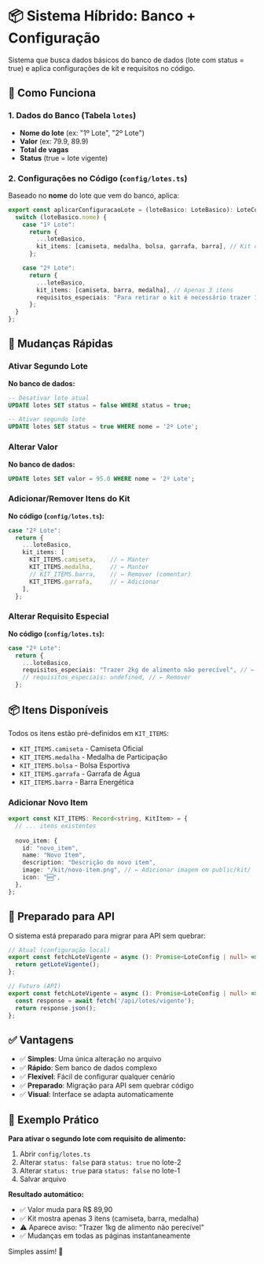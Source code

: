 # 📦 Sistema Híbrido: Banco + Configuração

Sistema que busca dados básicos do banco de dados (lote com status = true) e aplica configurações de kit e requisitos no código.

## 🎯 Como Funciona

### 1. Dados do Banco (Tabela `lotes`)
- **Nome do lote** (ex: "1º Lote", "2º Lote")
- **Valor** (ex: 79.9, 89.9)
- **Total de vagas**
- **Status** (true = lote vigente)

### 2. Configurações no Código (`config/lotes.ts`)
Baseado no **nome** do lote que vem do banco, aplica:

```typescript
export const aplicarConfiguracaoLote = (loteBasico: LoteBasico): LoteComKit => {
  switch (loteBasico.nome) {
    case "1º Lote":
      return {
        ...loteBasico,
        kit_items: [camiseta, medalha, bolsa, garrafa, barra], // Kit completo
      };

    case "2º Lote":
      return {
        ...loteBasico,
        kit_items: [camiseta, barra, medalha], // Apenas 3 itens
        requisitos_especiais: "Para retirar o kit é necessário trazer 1kg de alimento não perecível",
      };
  }
};
```

## 🔧 Mudanças Rápidas

### Ativar Segundo Lote
**No banco de dados:**
```sql
-- Desativar lote atual
UPDATE lotes SET status = false WHERE status = true;

-- Ativar segundo lote
UPDATE lotes SET status = true WHERE nome = '2º Lote';
```

### Alterar Valor
**No banco de dados:**
```sql
UPDATE lotes SET valor = 95.0 WHERE nome = '2º Lote';
```

### Adicionar/Remover Itens do Kit
**No código (`config/lotes.ts`):**
```typescript
case "2º Lote":
  return {
    ...loteBasico,
    kit_items: [
      KIT_ITEMS.camiseta,    // ← Manter
      KIT_ITEMS.medalha,     // ← Manter
      // KIT_ITEMS.barra,    // ← Remover (comentar)
      KIT_ITEMS.garrafa,     // ← Adicionar
    ],
  };
```

### Alterar Requisito Especial
**No código (`config/lotes.ts`):**
```typescript
case "2º Lote":
  return {
    ...loteBasico,
    requisitos_especiais: "Trazer 2kg de alimento não perecível", // ← Alterar
    // requisitos_especiais: undefined, // ← Remover
  };
```

## 📦 Itens Disponíveis

Todos os itens estão pré-definidos em `KIT_ITEMS`:

- `KIT_ITEMS.camiseta` - Camiseta Oficial
- `KIT_ITEMS.medalha` - Medalha de Participação  
- `KIT_ITEMS.bolsa` - Bolsa Esportiva
- `KIT_ITEMS.garrafa` - Garrafa de Água
- `KIT_ITEMS.barra` - Barra Energética

### Adicionar Novo Item
```typescript
export const KIT_ITEMS: Record<string, KitItem> = {
  // ... itens existentes
  
  novo_item: {
    id: "novo_item",
    name: "Novo Item",
    description: "Descrição do novo item",
    image: "/kit/novo-item.png", // ← Adicionar imagem em public/kit/
    icon: "🆕",
  },
};
```

## 🚀 Preparado para API

O sistema está preparado para migrar para API sem quebrar:

```typescript
// Atual (configuração local)
export const fetchLoteVigente = async (): Promise<LoteConfig | null> => {
  return getLoteVigente();
};

// Futuro (API)
export const fetchLoteVigente = async (): Promise<LoteConfig | null> => {
  const response = await fetch('/api/lotes/vigente');
  return response.json();
};
```

## ✅ Vantagens

- ✅ **Simples**: Uma única alteração no arquivo
- ✅ **Rápido**: Sem banco de dados complexo
- ✅ **Flexível**: Fácil de configurar qualquer cenário
- ✅ **Preparado**: Migração para API sem quebrar código
- ✅ **Visual**: Interface se adapta automaticamente

## 🎯 Exemplo Prático

**Para ativar o segundo lote com requisito de alimento:**

1. Abrir `config/lotes.ts`
2. Alterar `status: false` para `status: true` no lote-2
3. Alterar `status: true` para `status: false` no lote-1
4. Salvar arquivo

**Resultado automático:**
- ✅ Valor muda para R$ 89,90
- ✅ Kit mostra apenas 3 itens (camiseta, barra, medalha)
- ⚠️ Aparece aviso: "Trazer 1kg de alimento não perecível"
- ✅ Mudanças em todas as páginas instantaneamente

Simples assim! 🎉
